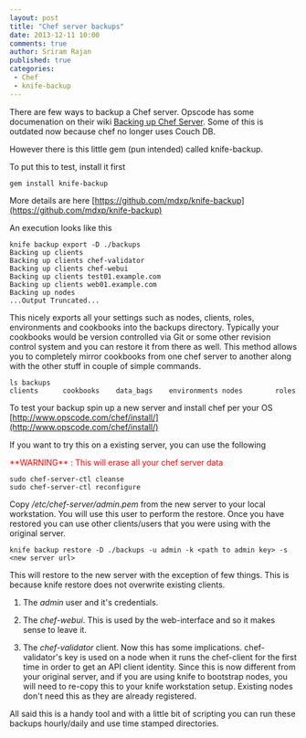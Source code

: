 ```yaml
---
layout: post
title: "Chef server backups"
date: 2013-12-11 10:00
comments: true
author: Sriram Rajan
published: true
categories:
 - Chef
 - knife-backup
---
```


There are few ways to backup a Chef server. Opscode has some documenation on
their wiki [Backing up Chef Server](https://wiki.opscode.com/display/chef/Backing+Up+Chef+Server).
Some of this is outdated now because chef no longer uses Couch DB.

However there is this little gem (pun intended) called knife-backup.

<!-- more -->

To put this to test, install it first

    gem install knife-backup

More details are here [https://github.com/mdxp/knife-backup](https://github.com/mdxp/knife-backup)

An execution looks like this

    knife backup export -D ./backups
    Backing up clients
    Backing up clients chef-validator
    Backing up clients chef-webui
    Backing up clients test01.example.com
    Backing up clients web01.example.com
    Backing up nodes
    ...Output Truncated...


This nicely exports all your settings such as nodes, clients, roles,
environments and cookbooks into the backups directory. Typically your
cookbooks would be version controlled via Git or some other revision control
system and you can restore it from there as well. This method allows you to
completely mirror cookbooks from one chef server to another along with the
other stuff in couple of simple commands.

    ls backups
    clients      cookbooks    data_bags    environments nodes        roles


To test your backup spin up a new server and install chef per your OS
[http://www.opscode.com/chef/install/](http://www.opscode.com/chef/install/)

If you want to try this on a existing server, you can use the following

<p style="color:red;">**WARNING** : This will erase all your chef server data </p>

    sudo chef-server-ctl cleanse
    sudo chef-server-ctl reconfigure

Copy _/etc/chef-server/admin.pem_ from the new server to your local workstation.
You will use this user to perform the restore. Once you have restored you can
use other clients/users that you were using with the original server.

    knife backup restore -D ./backups -u admin -k <path to admin key> -s  <new server url>

This will restore to the new server with the exception of few things. This is
because knife restore does not overwrite existing clients.

 1. The _admin_ user and it's credentials.

 2. The _chef-webui_. This is used by the web-interface and so it makes sense to leave it.

 3. The _chef-validator_ client. Now this has some implications. chef-validator's key is used on a node when it runs the chef-client for the first time in order to get an API client identity. Since this is now different from your original server, and if you are using knife to bootstrap nodes,  you will need to re-copy this to your knife workstation setup.  Existing nodes don't need this as they are already registered.

All said this is a handy tool and with a little bit of scripting you can run
these backups hourly/daily and use time stamped directories.



